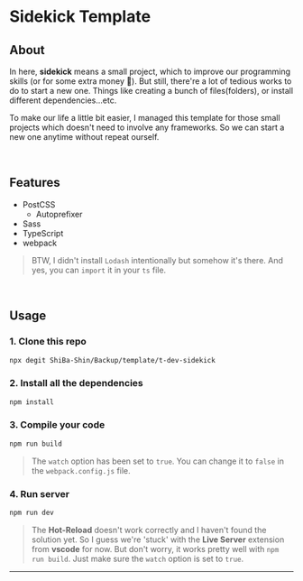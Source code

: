 # Sidekick Template

## __About__

In here, **sidekick** means a small project, which to improve our programming skills (or for some extra money 🤑). But still, there're a lot of tedious works to do to start a new one. Things like creating a bunch of files(folders), or install different dependencies...etc. 

To make our life a little bit easier, I managed this template for those small projects which doesn't need to involve any frameworks.  So we can start a new one anytime without repeat ourself.

<br>

## __Features__

* PostCSS
  * Autoprefixer
* Sass
* TypeScript
* webpack

> BTW, I didn't install `Lodash` intentionally but somehow it's there. And yes, you can `import` it in your `ts` file.

<br>

## __Usage__

### __1. Clone this repo__

```bash
npx degit ShiBa-Shin/Backup/template/t-dev-sidekick
```

### __2. Install all the dependencies__

```bash
npm install
```

### __3. Compile your code__

```bash
npm run build
```

> The `watch` option has been set to `true`. You can change it to `false` in the `webpack.config.js` file.

### __4. Run server__

```bash
npm run dev
```

> The **Hot-Reload** doesn't work correctly and I haven't found the solution yet. So I guess we're 'stuck' with the **Live Server** extension from **vscode** for now. But don't worry, it works pretty well with `npm run build`. Just make sure the `watch` option is set to `true`.
---



